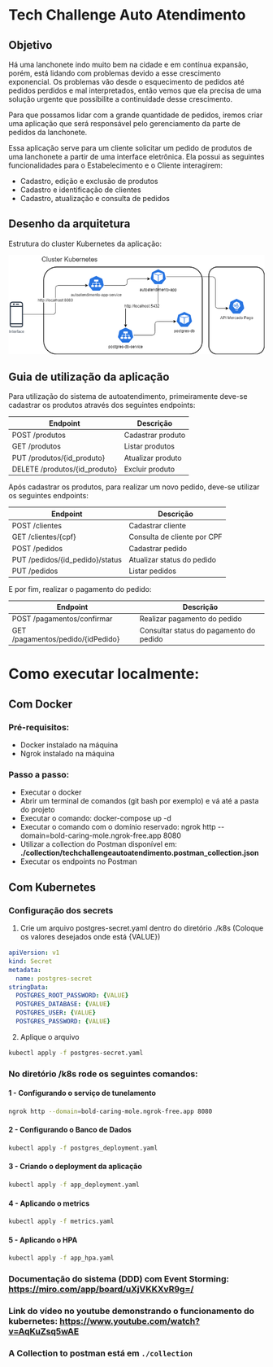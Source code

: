 # Tech Challenge Auto Atendimento

## Objetivo
Há uma lanchonete indo muito bem na cidade e em contínua expansão, porém, está lidando com problemas devido a esse crescimento exponencial. Os problemas vão desde o esquecimento de pedidos até pedidos perdidos e mal interpretados, então vemos que ela precisa de uma solução urgente que possibilite a continuidade desse crescimento.

Para que possamos lidar com a grande quantidade de pedidos, iremos criar uma aplicação que será responsável pelo gerenciamento da parte de pedidos da lanchonete.

Essa aplicação serve para um cliente solicitar um pedido de produtos de uma lanchonete a partir de uma interface eletrônica. Ela possui as seguintes funcionalidades para o Estabelecimento e o Cliente interagirem:
 - Cadastro, edição e exclusão de produtos
 - Cadastro e identificação de clientes
 - Cadastro, atualização e consulta de pedidos

## Desenho da arquitetura

Estrutura do cluster Kubernetes da aplicação:

![Desenho da Arquitetura](desenho_arquitetura_k8s.png)

## Guia de utilização da aplicação

Para utilização do sistema de autoatendimento, primeiramente deve-se cadastrar os produtos através dos seguintes endpoints:

| Endpoint                      | Descrição         |
|-------------------------------|-------------------|
| POST /produtos                | Cadastrar produto |
| GET /produtos                 | Listar produtos   |
| PUT /produtos/{id_produto}    | Atualizar produto |
| DELETE /produtos/{id_produto} | Excluir produto   |

Após cadastrar os produtos, para realizar um novo pedido, deve-se utilizar os seguintes endpoints: 

| Endpoint                        | Descrição                    |
|---------------------------------|------------------------------|
| POST /clientes                  | Cadastrar cliente            |
| GET /clientes/{cpf}             | Consulta de cliente por CPF  |
| POST /pedidos                   | Cadastrar pedido             |                             
| PUT /pedidos/{id_pedido}/status | Atualizar status do pedido   | 
| PUT /pedidos                    | Listar pedidos               |                                

E por fim, realizar o pagamento do pedido:

| Endpoint                          | Descrição                               |
|-----------------------------------|-----------------------------------------|
| POST /pagamentos/confirmar        | Realizar pagamento do pedido            |
| GET /pagamentos/pedido/{idPedido} | Consultar status do pagamento do pedido |

# Como executar localmente:

## Com Docker
### Pré-requisitos:
 - Docker instalado na máquina
 - Ngrok instalado na máquina
### Passo a passo:
 - Executar o docker
 - Abrir um terminal de comandos (git bash por exemplo) e vá até a pasta do projeto
 - Executar o comando: docker-compose up -d
 - Executar o comando com o domínio reservado: ngrok http --domain=bold-caring-mole.ngrok-free.app 8080
 - Utilizar a collection do Postman disponível em: **./collection/techchallengeautoatendimento.postman_collection.json**
 - Executar os endpoints no Postman
 
 ## Com Kubernetes
 ### Configuração dos secrets
 1. Crie um arquivo postgres-secret.yaml dentro do diretório ./k8s (Coloque os valores desejados onde está {VALUE})
```yaml
apiVersion: v1
kind: Secret
metadata:
  name: postgres-secret
stringData:
  POSTGRES_ROOT_PASSWORD: {VALUE}
  POSTGRES_DATABASE: {VALUE}
  POSTGRES_USER: {VALUE}
  POSTGRES_PASSWORD: {VALUE}
```
2. Aplique o arquivo
 ```bash
 kubectl apply -f postgres-secret.yaml
 ```
 ### No diretório /k8s rode os seguintes comandos:
 #### 1 - Configurando o serviço de tunelamento
  ```bash
 ngrok http --domain=bold-caring-mole.ngrok-free.app 8080
 ```
 #### 2 - Configurando o Banco de Dados
 ```bash
 kubectl apply -f postgres_deployment.yaml
 ```
 #### 3 - Criando o deployment da aplicação
 ```bash
 kubectl apply -f app_deployment.yaml
 ```
 #### 4 - Aplicando o metrics
 ```bash
 kubectl apply -f metrics.yaml
 ```
 #### 5 - Aplicando o HPA
 ```bash
 kubectl apply -f app_hpa.yaml
 ```
 ### Documentação do sistema (DDD) com Event Storming: https://miro.com/app/board/uXjVKKXvR9g=/
 ### Link do vídeo no youtube demonstrando o funcionamento do kubernetes: https://www.youtube.com/watch?v=AqKuZsq5wAE

 ### A Collection to postman está em ``./collection``